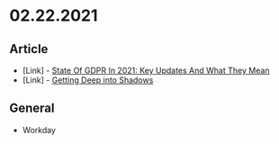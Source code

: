 # 02.22.2021

## Article

- \[Link\] - [State Of GDPR In 2021: Key Updates And What They Mean](https://www.smashingmagazine.com/2021/02/state-gdpr-2021-key-updates/)
- \[Link\] - [Getting Deep into Shadows](https://css-tricks.com/getting-deep-into-shadows/)

## General

- Workday

